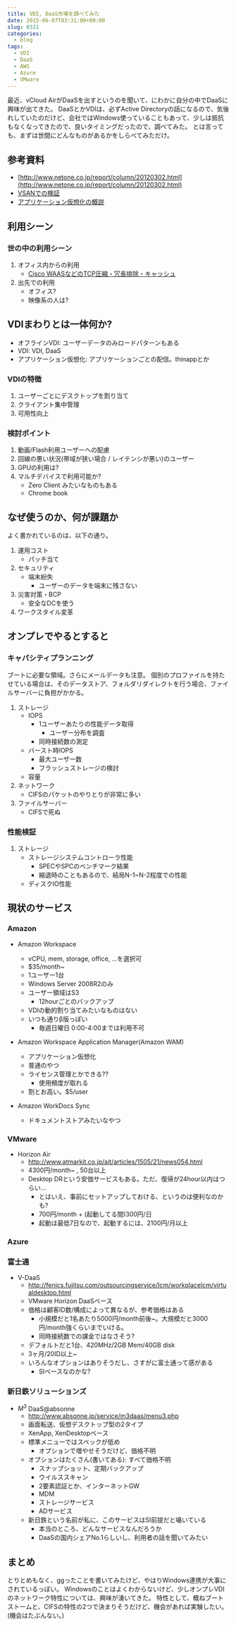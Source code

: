 ```yaml
---
title: VDI, DaaS市場を調べてみた
date: 2015-06-07T03:31:00+09:00
slug: 0331
categories:
  - blog
tags:
  - VDI
  - DaaS
  - AWS
  - Azure
  - VMware
---
```


最近、vCloud AirがDaaSを出すというのを聞いて、にわかに自分の中でDaaSに興味が出てきた。
DaaSとかVDIは、必ずActive Directoryの話になるので、気後れしていたのだけど、会社ではWindows使っていることもあって、少しは抵抗もなくなってきたので、良いタイミングだったので、調べてみた。
とは言っても、まずは世間にどんなものがあるかをしらべてみただけ。


## 参考資料
- [http://www.netone.co.jp/report/column/20120302.html](http://www.netone.co.jp/report/column/20120302.html)
- [VSANでの検証](http://www.netone.co.jp/wp-content/uploads/2012/04/7b40e88a83e27031958fd41b697e679d.pdf)
- [アプリケーション仮想化の概説](http://www.dell.com/downloads/jp/solutions/whitepaper/solution/Application_Virtualization_Comparison.pdf)

## 利用シーン
### 世の中の利用シーン
1. オフィス内からの利用
	- [Cisco WAASなどのTCP圧縮・冗長排除・キャッシュ](http://www.cisco.com/web/JP/news/cisco_news_letter/tech/waas2/index.html)
2. 出先での利用
	- オフィス?
	- 映像系の人は?

## VDIまわりとは一体何か?
- オフラインVDI: ユーザーデータのみロードパターンもある
- VDI: VDI, DaaS
- アプリケーション仮想化: アプリケーションごとの配信。thinappとか
### VDIの特徴
1. ユーザーごとにデスクトップを割り当て
2. クライアント集中管理
3. 可用性向上
### 検討ポイント
1. 動画/Flash利用ユーザーへの配慮
2. 回線の悪い状況(帯域が狭い場合 / レイテンシが悪い)のユーザー
3. GPUの利用は?
4. マルチデバイスで利用可能か?
	- Zero Client みたいなものもある
	- Chrome book
## なぜ使うのか、何が課題か
よく書かれているのは、以下の通り。

1. 運用コスト
	- パッチ当て
2. セキュリティ
	- 端末紛失
		+ ユーザーのデータを端末に残さない
3. 災害対策・BCP
	- 安全なDCを使う
4. ワークスタイル変革

## オンプレでやるとすると
### キャパシティプランニング
ブートに必要な領域。さらにメールデータも注意。
個別のプロファイルを持たせている場合は、そのデータストア、フォルダリダイレクトを行う場合、ファイルサーバーに負担がかかる。

1. ストレージ
	- IOPS
		+ 1ユーザーあたりの性能データ取得
			- ユーザー分布を調査
		+ 同時接続数の測定
	- バースト時IOPS
		+ 最大ユーザー数
		+ フラッシュストレージの検討
	- 容量
2. ネットワーク
	- CIFSのパケットのやりとりが非常に多い
3. ファイルサーバー
    - CIFSで死ぬ

### 性能検証
1. ストレージ
	- ストレージシステムコントローラ性能
		+ SPECやSPCのベンチマーク結果
		+ 縮退時のこともあるので、結局N-1~N-2程度での性能
	- ディスクIO性能

## 現状のサービス
### Amazon
- Amazon Workspace
	+ vCPU, mem, storage, office, ...を選択可
	+ $35/month~
	+ 1ユーザー1台
	+ Windows Server 2008R2のみ
	+ ユーザー領域はS3
		- 12hourごとのバックアップ
	+ VDIの動的割り当てみたいなものはない
	+ いつも通りβ版っぽい
		- 毎週日曜日 0:00-4:00までは利用不可
	
- Amazon Workspace Application Manager(Amazon WAM)
    + アプリケーション仮想化
	+ 普通のやつ
	+ ライセンス管理とかできる??
		- 使用頻度が取れる
	+ 割とお高い。$5/user

- Amazon WorkDocs Sync
	+ ドキュメントストアみたいなやつ
### VMware
- Horizon Air
	+ http://www.atmarkit.co.jp/ait/articles/1505/21/news054.html
	+ 4300円/month~ , 50台以上
	+ Desktop DRという安価サービスもある。ただ、復帰が24hour以内はつらい...
		- とはいえ、事前にセットアップしておける、というのは便利なのかも?
		- 700円/month + (起動してる間)300円/日
		- 起動は最低7日なので、起動するには、2100円/月以上
		
### Azure

### 富士通
- V-DaaS
	+ http://fenics.fujitsu.com/outsourcingservice/lcm/workplacelcm/virtualdesktop.html
	+ VMware Horizon DaaSベース
	+ 価格は顧客ID数/構成によって異なるが、参考価格はある
		- 小規模だと1名あたり5000円/month前後~。大規模だと3000円/month強くらいまでいける。
		- 同時接続数での課金ではなさそう?
	+ デフォルトだと1台、420MHz/2GB Mem/40GB disk
	+ 3ヶ月/20ID以上~
	+ いろんなオプションはありそうだし、さすがに富士通って感がある
		- SIベースなのかな?

### 新日鉄ソリューションズ
- $M^3$ DaaS@absonne
	+ http://www.absonne.jp/service/m3daas/menu3.php
	+ 画面転送、仮想デスクトップ型の2タイプ
	+ XenApp, XenDesktopベース
	+ 標準メニューではスペックが低め
		- オプションで増やせそうだけど、価格不明
	+ オプションはたくさん(書いてある): すべて価格不明
		- スナップショット、定期バックアップ
		- ウイルススキャン
		- 2要素認証とか、インターネットGW
		- MDM
		- ストレージサービス
		- ADサービス
	+ 新日鉄という名前が私に、このサービスはSI前提だと囁いている
		- 本当のところ、どんなサービスなんだろうか
		- DaaSの国内シェアNo.1らしいし、利用者の話を聞いてみたい

## まとめ
とりとめもなく、ggったことを書いてみたけど、やはりWindows連携が大事にされているっぽい。
Windowsのことはよくわからないけど、少しオンプレVDIのネットワーク特性については、興味が湧いてきた。
特性として、概ねブートストームと、CIFSの特性の2つで決まりそうだけど、機会があれば実験したい。(機会はたぶんない。)
